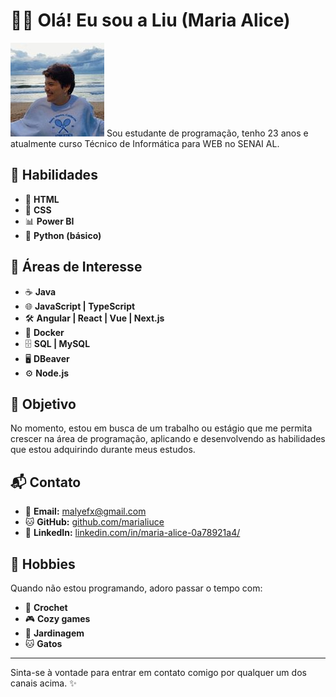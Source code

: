 # 👋✨ Olá! Eu sou a Liu (Maria Alice)
![Alice](img/aliuce.jpg)
Sou estudante de programação, tenho 23 anos e atualmente curso Técnico de Informática para WEB no SENAI AL.

## 🚀 **Habilidades**

- 📝 **HTML**
- 🎨 **CSS**
- 📊 **Power BI**
- 🐍 **Python (básico)**

## 🌟 **Áreas de Interesse**

- ☕ **Java**
- 🌐 **JavaScript | TypeScript**
- 🛠️ **Angular | React | Vue | Next.js**
- 🐳 **Docker**
- 🗄️ **SQL | MySQL**
- 🖥️ **DBeaver**
- ⚙️ **Node.js**

## 🎯 **Objetivo**

No momento, estou em busca de um trabalho ou estágio que me permita crescer na área de programação, aplicando e desenvolvendo as habilidades que estou adquirindo durante meus estudos.

## 📬 **Contato**

- 📧 **Email:** [malyefx@gmail.com](malyefx@gmail.com)
- 🐱 **GitHub:** [github.com/marialiuce](https://github.com/marialiuce)
- 💼 **LinkedIn:** [linkedin.com/in/maria-alice-0a78921a4/](www.linkedin.com/in/maria-alice-0a78921a4/)

## 🌱 **Hobbies**

Quando não estou programando, adoro passar o tempo com:
- 🧶 **Crochet**
- 🎮 **Cozy games**
- 🌸 **Jardinagem**
- 🐱 **Gatos**

---

Sinta-se à vontade para entrar em contato comigo por qualquer um dos canais acima. ✨
